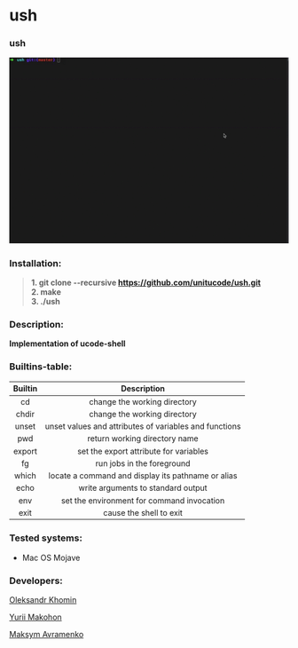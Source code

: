 # ush

### ush
![](https://github.com/AIexMoran/ush/blob/master/ush.gif)

### Installation:
>**1. git clone --recursive https://github.com/unitucode/ush.git**  
>**2. make**  
>**3. ./ush**

### Description:
**Implementation of ucode-shell**

### Builtins-table:

| Builtin |                       Description                      |
|:-------:|:------------------------------------------------------:|
| cd      | change the working directory                           |
| chdir   | change the working directory                           |
| unset   | unset values and attributes of variables and functions |
| pwd     | return working directory name                          |
| export  | set the export attribute for variables                 |
| fg      | run jobs in the foreground                             |
| which   | locate a command and display its pathname or alias     |
| echo    | write arguments to standard output                     |
| env     | set the environment for command invocation             |
| exit    | cause the shell to exit                                |

### Tested systems:
  - Mac OS Mojave

### Developers:
[Oleksandr Khomin](https://github.com/AIexMoran)

[Yurii Makohon](https://github.com/yuriimakohon)

[Maksym Avramenko](https://github.com/PowerMaxZ)
